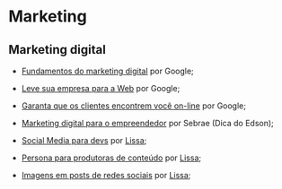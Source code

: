 # Marketing

## Marketing digital

- [Fundamentos do marketing digital](https://learndigital.withgoogle.com/ateliedigital/course/digital-marketing) por Google;

- [Leve sua empresa para a Web](https://learndigital.withgoogle.com/ateliedigital/course/business-online) por Google;

- [Garanta que os clientes encontrem você on-line](https://learndigital.withgoogle.com/ateliedigital/course/become-searchable-online) por Google;

- [Marketing digital para o empreendedor](https://www.sebrae.com.br/sites/PortalSebrae/cursosonline/marketing-digital-para-o-empreendedor,f870b8a6a28bb610VgnVCM1000004c00210aRCRD) por Sebrae (Dica do Edson);

- [Social Media para devs](https://dev.to/feministech/social-media-para-devs-3l96) por [Lissa](https://twitter.com/lissatransborda);

- [Persona para produtoras de conteúdo](https://dev.to/feministech/persona-para-produtoras-de-conteudo-n23) por [Lissa](https://twitter.com/lissatransborda);

- [Imagens em posts de redes sociais](https://dev.to/feministech/imagens-em-posts-de-redes-sociais-32eg) por [Lissa](https://twitter.com/lissatransborda);
